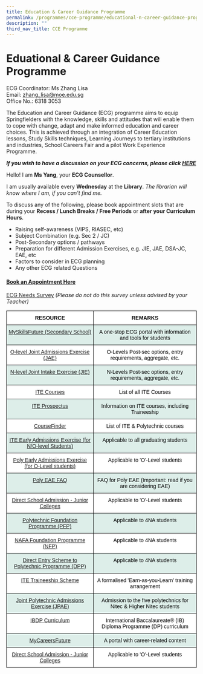```yaml
---
title: Education & Career Guidance Programme
permalink: /programmes/cce-programme/educational-n-career-guidance-programme/
description: ""
third_nav_title: CCE Programme
---
```

# **Eduational & Career Guidance Programme**

ECG Coordinator: Ms Zhang Lisa
<br>Email: [zhang_lisa@moe.edu.sg](mailto:zhang_lisa@moe.edu.sg)     
Office No.: 6318 3053

The Education and Career Guidance (ECG) programme aims to equip Springfielders with the knowledge, skills and attitudes that will enable them to cope with change, adapt and make informed education and career choices. This is achieved through an integration of Career Education lessons, Study Skills techniques, Learning Journeys to tertiary institutions and industries, School Careers Fair and a pilot Work Experience Programme.
  
_**If you wish to have a discussion on your ECG concerns, please click [HERE](https://www.booking.gov.sg/public/services/gYe4rm69/availability?spId=kej0Qm6Q&anonymous=true)**_


Hello! I am **Ms Yang**, your **ECG Counsellor**.

I am usually available every **Wednesday** at the **Library**. _The librarian will know where I am, if you can't find me._


To discuss any of the following, please book appointment slots that are during your **Recess / Lunch Breaks / Free Periods** or **after your Curriculum Hours**. 



* Raising self-awareness (VIPS, RIASEC, etc)
* Subject Combination (e.g. Sec 2 / JC)
* Post-Secondary options / pathways
* Preparation for different Admission Exercises, e.g. JIE, JAE, DSA-JC, EAE, etc
* Factors to consider in ECG planning
* Any other ECG related Questions

#### [Book an Appointment Here](https://www.booking.gov.sg/public/services/gYe4rm69/availability?spId=kej0Qm6Q&anonymous=true)


[ECG Needs Survey](https://docs.google.com/forms/d/e/1FAIpQLSdR3xtwgHESjd4JxfKUws0ol-e9zAc9p8Vuhgh4VuRya25BrA/closedform) _(Please do not do this survey unless advised by your Teacher)_


<table style="border-collapse:collapse;border-spacing:0" class="tg"><thead><tr><th style="background-color:#ffffff;border-color:black;border-style:solid;border-width:1px;font-family:Arial, sans-serif;font-size:14px;font-weight:bold;overflow:hidden;padding:10px 5px;text-align:center;vertical-align:top;word-break:normal"><span style="color:black">RESOURCE</span></th><th style="background-color:#ffffff;border-color:black;border-style:solid;border-width:1px;font-family:Arial, sans-serif;font-size:14px;font-weight:bold;overflow:hidden;padding:10px 5px;text-align:center;vertical-align:top;word-break:normal"><span style="color:black">REMARKS</span></th></tr></thead><tbody><tr><td style="background-color:#DDEEE9;border-color:black;border-style:solid;border-width:1px;font-family:Arial, sans-serif;font-size:14px;overflow:hidden;padding:10px 5px;text-align:center;vertical-align:top;word-break:normal"><span style="color:black"><a href="https://www.myskillsfuture.gov.sg/content/student/en/secondary.html">MySkillsFuture (Secondary School)</a></span></td><td style="background-color:#DDEEE9;border-color:black;border-style:solid;border-width:1px;font-family:Arial, sans-serif;font-size:14px;overflow:hidden;padding:10px 5px;text-align:center;vertical-align:top;word-break:normal"><span style="color:black">	A one-stop ECG portal with information and tools for students</span></td></tr><tr><td style="background-color:#ffffff;border-color:black;border-style:solid;border-width:1px;font-family:Arial, sans-serif;font-size:14px;overflow:hidden;padding:10px 5px;text-align:center;vertical-align:top;word-break:normal"><span style="color:black"><a href="https://www.moe.gov.sg/-/media/files/post-secondary/2023-jae/2023-jae-booklet.ashx">O-level Joint Admissions Exercise (JAE)</a></span></td><td style="background-color:#ffffff;border-color:black;border-style:solid;border-width:1px;font-family:Arial, sans-serif;font-size:14px;overflow:hidden;padding:10px 5px;text-align:center;vertical-align:top;word-break:normal"><span style="color:black">	O-Levels Post-sec options, entry requirements, aggregate, etc.</span></td></tr><tr><td style="background-color:#DDEEE9;border-color:black;border-style:solid;border-width:1px;font-family:Arial, sans-serif;font-size:14px;overflow:hidden;padding:10px 5px;text-align:center;vertical-align:top;word-break:normal"><span style="color:black"><a href="https://www.ite.edu.sg/docs/default-source/admissions-docs/full-time/publications/admission-booklet/gce-n-admission-booklet-2023">N-level Joint Intake Exercise (JIE)</a></span></td><td style="background-color:#DDEEE9;border-color:black;border-style:solid;border-width:1px;font-family:Arial, sans-serif;font-size:14px;overflow:hidden;padding:10px 5px;text-align:center;vertical-align:top;word-break:normal"><span style="color:black">N-Levels Post-sec options, entry requirements, aggregate, etc.</span></td></tr><tr><td style="background-color:#ffffff;border-color:black;border-style:solid;border-width:1px;font-family:Arial, sans-serif;font-size:14px;overflow:hidden;padding:10px 5px;text-align:center;vertical-align:top;word-break:normal"><span style="color:black"><a href="https://www.ite.edu.sg/courses/full-time-courses">ITE Courses</a></span></td><td style="background-color:#ffffff;border-color:black;border-style:solid;border-width:1px;font-family:Arial, sans-serif;font-size:14px;overflow:hidden;padding:10px 5px;text-align:center;vertical-align:top;word-break:normal"><span style="color:black">List of all ITE Courses</span></td></tr><tr><td style="background-color:#DDEEE9;border-color:black;border-style:solid;border-width:1px;font-family:Arial, sans-serif;font-size:14px;overflow:hidden;padding:10px 5px;text-align:center;vertical-align:top;word-break:normal"><span style="color:black"><a href="https://www.ite.edu.sg/admissions/prospectus">ITE Prospectus</a></span></td><td style="background-color:#DDEEE9;border-color:black;border-style:solid;border-width:1px;font-family:Arial, sans-serif;font-size:14px;overflow:hidden;padding:10px 5px;text-align:center;vertical-align:top;word-break:normal"><span style="color:black">Information on ITE courses, including Traineeship</span></td></tr><tr><td style="background-color:#ffffff;border-color:black;border-style:solid;border-width:1px;font-family:Arial, sans-serif;font-size:14px;overflow:hidden;padding:10px 5px;text-align:center;vertical-align:top;word-break:normal"><span style="color:black"><a href="https://www.moe.gov.sg/coursefinder">CourseFinder</a></span></td><td style="background-color:#ffffff;border-color:black;border-style:solid;border-width:1px;font-family:Arial, sans-serif;font-size:14px;overflow:hidden;padding:10px 5px;text-align:center;vertical-align:top;word-break:normal"><span style="color:black">	List of ITE & Polytechnic courses</span></td></tr><tr><td style="background-color:#DDEEE9;border-color:black;border-style:solid;border-width:1px;font-family:Arial, sans-serif;font-size:14px;overflow:hidden;padding:10px 5px;text-align:center;vertical-align:top;word-break:normal"><span style="color:black"><a href="https://www.ite.edu.sg/admissions/full-time-courses/early-admissions-exercise">ITE Early Admissions Exercise (for N/O-level Students)</a></span></td><td style="background-color:#DDEEE9;border-color:black;border-style:solid;border-width:1px;font-family:Arial, sans-serif;font-size:14px;overflow:hidden;padding:10px 5px;text-align:center;vertical-align:top;word-break:normal"><span style="color:black">Applicable to all graduating students</span></td></tr><tr><td style="background-color:#ffffff;border-color:black;border-style:solid;border-width:1px;font-family:Arial, sans-serif;font-size:14px;overflow:hidden;padding:10px 5px;text-align:center;vertical-align:top;word-break:normal"><span style="color:black"><a href="https://www.moe.gov.sg/post-secondary/admissions/poly-eae/">Poly Early Admissions Exercise (for O-Level students)</a></span></td><td style="background-color:#ffffff;border-color:black;border-style:solid;border-width:1px;font-family:Arial, sans-serif;font-size:14px;overflow:hidden;padding:10px 5px;text-align:center;vertical-align:top;word-break:normal"><span style="color:black">	Applicable to 'O'-Level students</span></td></tr><tr><td style="background-color:#DDEEE9;border-color:black;border-style:solid;border-width:1px;font-family:Arial, sans-serif;font-size:14px;overflow:hidden;padding:10px 5px;text-align:center;vertical-align:top;word-break:normal"><span style="color:black"><a href="https://eae.polytechnic.edu.sg/eaeStudIns/menu.jsp?type=FAQs">Poly EAE FAQ</a></span></td><td style="background-color:#DDEEE9;border-color:black;border-style:solid;border-width:1px;font-family:Arial, sans-serif;font-size:14px;overflow:hidden;padding:10px 5px;text-align:center;vertical-align:top;word-break:normal"><span style="color:black">	FAQ for Poly EAE (Important: read if you are considering EAE)</span></td></tr><tr><td style="background-color:#ffffff;border-color:black;border-style:solid;border-width:1px;font-family:Arial, sans-serif;font-size:14px;overflow:hidden;padding:10px 5px;text-align:center;vertical-align:top;word-break:normal"><span style="color:black"><a href="https://www.moe.gov.sg/post-secondary/admissions/dsa">Direct School Admission - Junior Colleges</a></span></td><td style="background-color:#ffffff;border-color:black;border-style:solid;border-width:1px;font-family:Arial, sans-serif;font-size:14px;overflow:hidden;padding:10px 5px;text-align:center;vertical-align:top;word-break:normal"><span style="color:black">Applicable to 'O'-Level students</span></td></tr><tr><td style="background-color:#DDEEE9;border-color:black;border-style:solid;border-width:1px;font-family:Arial, sans-serif;font-size:14px;overflow:hidden;padding:10px 5px;text-align:center;vertical-align:top;word-break:normal"><span style="color:black"><a href="https://www.moe.gov.sg/post-secondary/admissions/pfp">Polytechnic Foundation Programme (PFP)</a></span></td><td style="background-color:#DDEEE9;border-color:black;border-style:solid;border-width:1px;font-family:Arial, sans-serif;font-size:14px;overflow:hidden;padding:10px 5px;text-align:center;vertical-align:top;word-break:normal"><span style="color:black">	Applicable to 4NA students</span></td></tr><tr><td style="background-color:#ffffff;border-color:black;border-style:solid;border-width:1px;font-family:Arial, sans-serif;font-size:14px;overflow:hidden;padding:10px 5px;text-align:center;vertical-align:top;word-break:normal"><span style="color:black"><a href="https://www.nafa.edu.sg/courses/foundation">NAFA Foundation Programme (NFP)</a></span></td><td style="background-color:#ffffff;border-color:black;border-style:solid;border-width:1px;font-family:Arial, sans-serif;font-size:14px;overflow:hidden;padding:10px 5px;text-align:center;vertical-align:top;word-break:normal"><span style="color:black">	Applicable to 4NA students</span></td></tr><tr><td style="background-color:#DDEEE9;border-color:black;border-style:solid;border-width:1px;font-family:Arial, sans-serif;font-size:14px;overflow:hidden;padding:10px 5px;text-align:center;vertical-align:top;word-break:normal"><span style="color:black"><a href="https://www.ite.edu.sg/admissions/full-time-courses/higher-nitec/dpp">Direct Entry Scheme to Polytechnic Programme (DPP)</a></span></td><td style="background-color:#DDEEE9;border-color:black;border-style:solid;border-width:1px;font-family:Arial, sans-serif;font-size:14px;overflow:hidden;padding:10px 5px;text-align:center;vertical-align:top;word-break:normal"><span style="color:black">		Applicable to 4NA students</span></td></tr><tr><td style="background-color:#ffffff;border-color:black;border-style:solid;border-width:1px;font-family:Arial, sans-serif;font-size:14px;overflow:hidden;padding:10px 5px;text-align:center;vertical-align:top;word-break:normal"><span style="color:black"><a href="https://www.ite.edu.sg/admissions/traineeship">ITE Traineeship Scheme</a></span></td><td style="background-color:#ffffff;border-color:black;border-style:solid;border-width:1px;font-family:Arial, sans-serif;font-size:14px;overflow:hidden;padding:10px 5px;text-align:center;vertical-align:top;word-break:normal"><span style="color:black">A formalised 'Earn-as-you-Learn' training arrangement</span></td></tr><tr><td style="background-color:#DDEEE9;border-color:black;border-style:solid;border-width:1px;font-family:Arial, sans-serif;font-size:14px;overflow:hidden;padding:10px 5px;text-align:center;vertical-align:top;word-break:normal"><span style="color:black"><a href="https://jpae.polytechnic.edu.sg/app">Joint Polytechnic Admissions Exercise (JPAE)</a></span></td><td style="background-color:#DDEEE9;border-color:black;border-style:solid;border-width:1px;font-family:Arial, sans-serif;font-size:14px;overflow:hidden;padding:10px 5px;text-align:center;vertical-align:top;word-break:normal"><span style="color:black">	Admission to the five polytechnics for Nitec & Higher Nitec students</span></td></tr><tr><td style="background-color:#ffffff;border-color:black;border-style:solid;border-width:1px;font-family:Arial, sans-serif;font-size:14px;overflow:hidden;padding:10px 5px;text-align:center;vertical-align:top;word-break:normal"><span style="color:black"><a href="https://www.moe.gov.sg/post-secondary/admissions/dsa">IBDP Curriculum</a></span></td><td style="background-color:#ffffff;border-color:black;border-style:solid;border-width:1px;font-family:Arial, sans-serif;font-size:14px;overflow:hidden;padding:10px 5px;text-align:center;vertical-align:top;word-break:normal"><span style="color:black">International Baccalaureate® (IB) Diploma Programme (DP) curriculum</span></td></tr><tr><td style="background-color:#DDEEE9;border-color:black;border-style:solid;border-width:1px;font-family:Arial, sans-serif;font-size:14px;overflow:hidden;padding:10px 5px;text-align:center;vertical-align:top;word-break:normal"><span style="color:black"><a href="https://www.mycareersfuture.gov.sg/">MyCareersFuture</a></span></td><td style="background-color:#DDEEE9;border-color:black;border-style:solid;border-width:1px;font-family:Arial, sans-serif;font-size:14px;overflow:hidden;padding:10px 5px;text-align:center;vertical-align:top;word-break:normal"><span style="color:black">	A portal with career-related content</span></td></tr><tr><td style="background-color:#ffffff;border-color:black;border-style:solid;border-width:1px;font-family:Arial, sans-serif;font-size:14px;overflow:hidden;padding:10px 5px;text-align:center;vertical-align:top;word-break:normal"><span style="color:black"><a href="https://www.moe.gov.sg/post-secondary/admissions/dsa">Direct School Admission - Junior Colleges</a></span></td><td style="background-color:#ffffff;border-color:black;border-style:solid;border-width:1px;font-family:Arial, sans-serif;font-size:14px;overflow:hidden;padding:10px 5px;text-align:center;vertical-align:top;word-break:normal"><span style="color:black">Applicable to 'O'-Level students</span></td></tr></tbody></table>